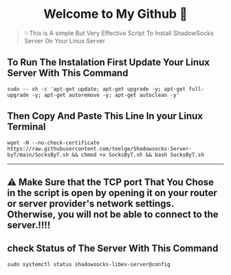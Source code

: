 <h1 align="center">Welcome to My Github 👋</h1>


  > ✨This is A simple But Very Effective Script To Install ShadowSocks Server On Your Linux Server

## To Run The Instalation First Update Your Linux Server With This Command
```
sudo -- sh -c 'apt-get update; apt-get upgrade -y; apt-get full-upgrade -y; apt-get autoremove -y; apt-get autoclean -y'
```


## Then Copy And Paste This Line In your Linux Terminal 
```
wget -N --no-check-certificate https://raw.githubusercontent.com/teelge/Shadowsocks-Server-byT/main/SocksByT.sh && chmod +x SocksByT.sh && bash SocksByT.sh
```
---

## ⚠️ Make Sure that the TCP port That You Chose in the script is open by opening it on your router or server provider's network settings. Otherwise, you will not be able to connect to the server.!!!!

## check Status of The Server With This Command 
```
sudo systemctl status shadowsocks-libev-server@config
```
